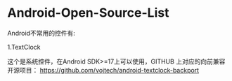 # Android-Open-Source-List

Android不常用的控件有:

1.TextClock

这个是系统控件，在Android SDK>=17上可以使用，GITHUB 上对应的向前兼容开源项目：
https://github.com/vojtech/android-textclock-backport
